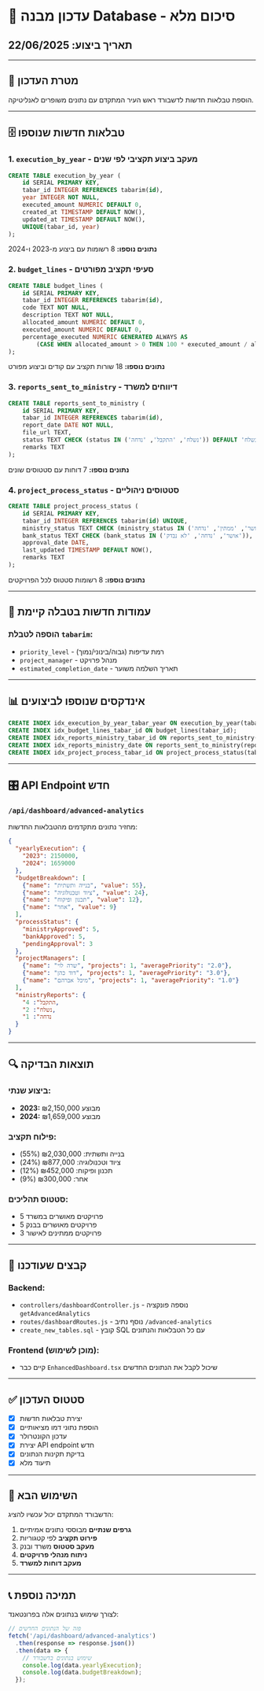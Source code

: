 # 🔄 עדכון מבנה Database - סיכום מלא

## תאריך ביצוע: 22/06/2025

---

## 🎯 מטרת העדכון
הוספת טבלאות חדשות לדשבורד ראש העיר המתקדם עם נתונים משופרים לאנליטיקה.

---

## 🗄️ טבלאות חדשות שנוספו

### 1. `execution_by_year` - מעקב ביצוע תקציבי לפי שנים
```sql
CREATE TABLE execution_by_year (
    id SERIAL PRIMARY KEY,
    tabar_id INTEGER REFERENCES tabarim(id),
    year INTEGER NOT NULL,
    executed_amount NUMERIC DEFAULT 0,
    created_at TIMESTAMP DEFAULT NOW(),
    updated_at TIMESTAMP DEFAULT NOW(),
    UNIQUE(tabar_id, year)
);
```
**נתונים נוספו:** 8 רשומות עם ביצוע מ-2023 ו-2024

### 2. `budget_lines` - סעיפי תקציב מפורטים
```sql
CREATE TABLE budget_lines (
    id SERIAL PRIMARY KEY,
    tabar_id INTEGER REFERENCES tabarim(id),
    code TEXT NOT NULL,
    description TEXT NOT NULL,
    allocated_amount NUMERIC DEFAULT 0,
    executed_amount NUMERIC DEFAULT 0,
    percentage_executed NUMERIC GENERATED ALWAYS AS 
        (CASE WHEN allocated_amount > 0 THEN 100 * executed_amount / allocated_amount ELSE 0 END) STORED
);
```
**נתונים נוספו:** 18 שורות תקציב עם קודים וביצוע מפורט

### 3. `reports_sent_to_ministry` - דיווחים למשרד
```sql
CREATE TABLE reports_sent_to_ministry (
    id SERIAL PRIMARY KEY,
    tabar_id INTEGER REFERENCES tabarim(id),
    report_date DATE NOT NULL,
    file_url TEXT,
    status TEXT CHECK (status IN ('נשלח', 'התקבל', 'נדחה')) DEFAULT 'נשלח',
    remarks TEXT
);
```
**נתונים נוספו:** 7 דוחות עם סטטוסים שונים

### 4. `project_process_status` - סטטוסים ניהוליים
```sql
CREATE TABLE project_process_status (
    id SERIAL PRIMARY KEY,
    tabar_id INTEGER REFERENCES tabarim(id) UNIQUE,
    ministry_status TEXT CHECK (ministry_status IN ('מאושר', 'ממתין', 'נדחה')),
    bank_status TEXT CHECK (bank_status IN ('אושר', 'נדחה', 'לא נבדק')),
    approval_date DATE,
    last_updated TIMESTAMP DEFAULT NOW(),
    remarks TEXT
);
```
**נתונים נוספו:** 8 רשומות סטטוס לכל הפרויקטים

---

## 🔧 עמודות חדשות בטבלה קיימת

### הוספה לטבלת `tabarim`:
- `priority_level` - רמת עדיפות (גבוה/בינוני/נמוך)
- `project_manager` - מנהל פרויקט
- `estimated_completion_date` - תאריך השלמה משוער

---

## 📊 אינדקסים שנוספו לביצועים
```sql
CREATE INDEX idx_execution_by_year_tabar_year ON execution_by_year(tabar_id, year);
CREATE INDEX idx_budget_lines_tabar_id ON budget_lines(tabar_id);
CREATE INDEX idx_reports_ministry_tabar_id ON reports_sent_to_ministry(tabar_id);
CREATE INDEX idx_reports_ministry_date ON reports_sent_to_ministry(report_date);
CREATE INDEX idx_project_process_tabar_id ON project_process_status(tabar_id);
```

---

## 🎛️ API Endpoint חדש

### `/api/dashboard/advanced-analytics`
מחזיר נתונים מתקדמים מהטבלאות החדשות:

```json
{
  "yearlyExecution": {
    "2023": 2150000,
    "2024": 1659000
  },
  "budgetBreakdown": [
    {"name": "בנייה ותשתית", "value": 55},
    {"name": "ציוד וטכנולוגיה", "value": 24},
    {"name": "תכנון ופיקוח", "value": 12},
    {"name": "אחר", "value": 9}
  ],
  "processStatus": {
    "ministryApproved": 5,
    "bankApproved": 5,
    "pendingApproval": 3
  },
  "projectManagers": [
    {"name": "שרה לוי", "projects": 1, "averagePriority": "2.0"},
    {"name": "דוד כהן", "projects": 1, "averagePriority": "3.0"},
    {"name": "מיכל אברהם", "projects": 1, "averagePriority": "1.0"}
  ],
  "ministryReports": {
    "התקבל": 4,
    "נשלח": 2,
    "נדחה": 1
  }
}
```

---

## 🔍 תוצאות הבדיקה

### ביצוע שנתי:
- **2023:** ₪2,150,000 מבוצע
- **2024:** ₪1,659,000 מבוצע

### פילוח תקציב:
- בנייה ותשתית: ₪2,030,000 (55%)
- ציוד וטכנולוגיה: ₪877,000 (24%)
- תכנון ופיקוח: ₪452,000 (12%)
- אחר: ₪300,000 (9%)

### סטטוס תהליכים:
- 5 פרויקטים מאושרים במשרד
- 5 פרויקטים מאושרים בבנק  
- 3 פרויקטים ממתינים לאישור

---

## 📝 קבצים שעודכנו

### Backend:
- `controllers/dashboardController.js` - נוספה פונקציה `getAdvancedAnalytics`
- `routes/dashboardRoutes.js` - נוסף נתיב `/advanced-analytics`
- `create_new_tables.sql` - קובץ SQL עם כל הטבלאות והנתונים

### Frontend (מוכן לשימוש):
- קיים כבר `EnhancedDashboard.tsx` שיכול לקבל את הנתונים החדשים

---

## ✅ סטטוס העדכון

- [x] יצירת טבלאות חדשות
- [x] הוספת נתוני דמו מציאותיים
- [x] עדכון הקונטרולר
- [x] יצירת API endpoint חדש
- [x] בדיקת תקינות הנתונים
- [x] תיעוד מלא

---

## 🚀 השימוש הבא

הדשבורד המתקדם יכול עכשיו להציג:
1. **גרפים שנתיים** מבוססי נתונים אמיתיים
2. **פירוט תקציב** לפי קטגוריות
3. **מעקב סטטוס** משרד ובנק
4. **ניתוח מנהלי פרויקטים**
5. **מעקב דוחות למשרד**

---

## 📞 תמיכה נוספת

לצורך שימוש בנתונים אלה בפרונטאנד:
```javascript
// פזה של הנתונים החדשים
fetch('/api/dashboard/advanced-analytics')
  .then(response => response.json())
  .then(data => {
    // שימוש בנתונים בדשבורד
    console.log(data.yearlyExecution);
    console.log(data.budgetBreakdown);
  });
``` 